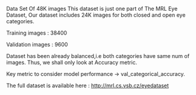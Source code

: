 Data Set Of 48K images 
This dataset is just one part of The MRL Eye Dataset,
Our dataset includes 24K images for both closed and open eye categories.

Training images : 38400

Validation images : 9600

Dataset has been already balanced,i.e both categories have same num of images. Thus, we shall only look at Accuracy metric.

Key metric to consider model performance -> val_categorical_accuracy.

The full dataset is available here : http://mrl.cs.vsb.cz/eyedataset 
